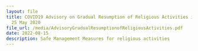 ```yaml
---
layout: file
title: COVID19 Advisory on Gradual Resumption of Religious Activities issued on
  25 May 2020
file_url: /media/AdvisoryGradualResumptionofReligiousActivities.pdf
date: 2022-08-15
description: Safe Management Measures for religious activities
---
```


